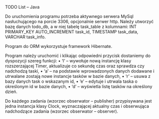 TODO List – Java

Do uruchomienia programu potrzeba aktywnego serwera MySql nasłuchującego na porcie 3306, opcjonalnie serwer http. Należy utworzyć bazę danych todo_db, a w niej tabelę task_table z kolumnami:
INT PRIMARY_KEY AUTO_INCREMENT task_id, 
TIMESTAMP task_data, 
VARCHAR task_info.

Program do ORM wykorzystuje framework Hibernate.


Program należy uruchomić i klikając odpowiedni przycisk dostaniemy do dyspozycji szereg funkcji:
•	‘l’ – wywołuje nową instancję klasy rozszerzającej Timer, aktualizuje co sekundę czas oraz sprawdza czy nadchodzą taski,
•	‘a’ – na podstawie wprowadzonych danych dodawane i utrwalane zostają nowe instancje tasków w bazie danych,
•	‘r’ – usuwa z bazy danych task o wskazanym id,
•	‘e’ – edytuje i utrwala taska o określonym id w bazie danych,
•	‘d’ – wyświetla listę tasków na określony dzień.


Do każdego zadania (wzorzec obserwator – publisher) przypisywana jest jedna instancja klasy Clock, wyznaczającej aktualny czas i obserwująca nadchodzące zadania (wzorzec obserwator – observer).
